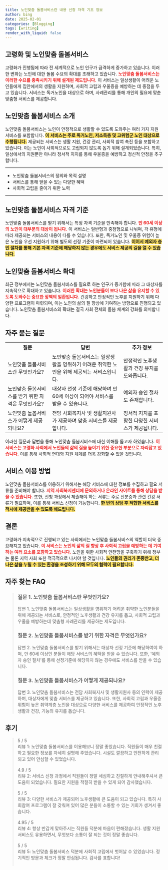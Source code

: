 ```yaml
---
title: 노인맞춤 돌봄서비스란 내용 신청 자격 기초 정보
author: bing
date: 2025-02-01
categories: [Blogging]
tags: [writing]
render_with_liquid: false
---
```



<h2 id='고령화_및_노인맞춤_돌봄서비스'>고령화 및 노인맞춤 돌봄서비스</h2>

<p>고령화가 진행됨에 따라 전 세계적으로 노인 인구가 급격하게 증가하고 있습니다. 이러한 변화는 노인에 대한 돌봄 수요의 확대를 초래하고 있습니다. <b><span style="color: #ee2323;">노인맞춤 돌봄서비스는 이러한 수요를 충족시키기 위해 설계된 제도입니다.</span></b> 이 서비스는 일상생활이 어려운 노인들에게 집안에서의 생활을 지원하며, 사회적 고립과 우울증을 예방하는 데 중점을 두고 있습니다. 서비스는 독거노인을 대상으로 하며, 사례관리를 통해 개인의 필요에 맞춘 맞춤형 서비스를 제공합니다.</p>

<h2 id='노인맞춤_돌봄서비스_소개'>노인맞춤 돌봄서비스 소개</h2>

<p>노인맞춤 돌봄서비스는 노인이 안정적으로 생활할 수 있도록 도와주는 여러 가지 지원 서비스를 포함합니다. <b><span style="background-color: #ffe066;">이 서비스는 주로 독거노인, 저소득층 및 고위험군 노인 대상으로 수행됩니다.</span></b> 제공되는 서비스는 생활 지원, 건강 관리, 사회적 참여 촉진 등을 포함하고 있습니다. 이는 노인이 사회적으로도 고립되지 않도록 돕기 위해 설계되었습니다. 특히, 일상에서의 지원뿐만 아니라 정서적 지지를 통해 우울증을 예방하고 정신적 안정을 추구합니다.</p>

<hr />

<ul>
    <li>노인맞춤 돌봄서비스의 정의와 목적 설명</li>
    <li>서비스를 통해 얻을 수 있는 다양한 혜택</li>
    <li>사회적 고립을 줄이기 위한 노력</li>
</ul>

<hr />

<h2 id='노인맞춤_돌봄서비스_자격_기준'>노인맞춤 돌봄서비스 자격 기준</h2>

<p>노인맞춤 돌봄서비스를 받기 위해서는 특정 자격 기준을 만족해야 합니다. <b><span style="color: #ee2323;">만 60세 이상의 노인이 대부분의 대상이 됩니다.</span></b> 이 서비스는 일반형과 중점형으로 나뉘며, 각 유형에 따라 제공되는 서비스의 내용이 다를 수 있습니다. 또한, 독거노인 및 우울증 위험이 높은 노인을 우선 지원하기 위해 별도의 선정 기준이 마련되어 있습니다. <b><span style="background-color: #ffe066;">이어서 예외자 승인 절차를 통해 기본 자격 기준에 해당하지 않는 경우에도 서비스 제공의 길을 열 수 있습니다.</span></b></p>

<h2 id='노인맞춤_돌봄서비스_확대'>노인맞춤 돌봄서비스 확대</h2>

<p>최근 정부에서는 노인맞춤 돌봄서비스를 필요로 하는 인구가 증가함에 따라 그 대상자를 지속적으로 확대하고 있습니다. <b><span style="color: #ee2323;">이러한 확대는 노인분들이 보다 나은 삶을 유지할 수 있도록 도와주는 중요한 정책의 일환입니다.</span></b> 건강하고 안정적인 노후를 지원하기 위해 다양한 프로그램이 마련되며, 이는 노인의 삶의 질 향상에 기여하는 방향으로 진행되고 있습니다. 노인맞춤 돌봄서비스의 확대는 결국 사회 전체의 돌봄 체계의 강화를 의미합니다.</p>

<h2 id='자주_묻는_질문'>자주 묻는 질문</h2>

<table>
    <tr>
        <td style="text-align: center; height: 17px;"><b>질문</b></td>
        <td style="text-align: center; height: 17px;"><b>답변</b></td>
        <td style="text-align: center; height: 17px;"><b>추가 정보</b></td>
    </tr>
    <tr>
        <td>노인맞춤 돌봄서비스란 무엇인가요?</td>
        <td>노인맞춤 돌봄서비스는 일상생활을 영위하기 어려운 취약한 노인을 위해 제공되는 서비스입니다.</td>
        <td>안정적인 노후생활과 건강 유지를 도와줍니다.</td>
    </tr>
    <tr>
        <td>노인맞춤 돌봄서비스를 받기 위한 자격은 무엇인가요?</td>
        <td>대상자 선정 기준에 해당하며 만 60세 이상이 되어야 서비스를 받을 수 있습니다.</td>
        <td>예외자 승인 절차도 존재합니다.</td>
    </tr>
    <tr>
        <td>노인맞춤 돌봄서비스가 어떻게 제공되나요?</td>
        <td>전담 사회복지사 및 생활지원사가 제공하며 맞춤 서비스를 제공합니다.</td>
        <td>정서적 지지를 포함한 다양한 서비스가 제공됩니다.</td>
    </tr>
</table>

<p>이러한 질문과 답변을 통해 노인맞춤 돌봄서비스에 대한 이해를 돕고자 하였습니다. <b><span style="color: #ee2323;">이 서비스는 고령화 사회에서 노인들의 삶의 질을 높이기 위한 중요한 부분으로 자리잡고 있습니다.</span></b> 이를 통해 사회적 연대와 지원 체계를 더욱 강화할 수 있을 것입니다.</p>

<h2 id='서비스_이용방법'>서비스 이용 방법</h2>

<p>노인맞춤 돌봄서비스를 이용하기 위해서는 해당 서비스에 대한 정보를 수집하고 필요 서류를 준비해야 합니다. <b><span style="color: #ee2323;">지역 사회복지센터에 문의하거나 온라인 사이트를 통해 상담을 받을 수 있습니다.</span></b> 또한, 신청 과정에서 제출해야 하는 서류는 주로 신분증과 관련 건강 서류가 필요하며, 이를 통해 서비스 신청이 가능합니다. <b><span style="background-color: #ffe066;"> 한 번의 상담 후 적합한 서비스를 적시에 제공받을 수 있도록 해드립니다.</span></b></p>

<h2 id='결론'>결론</h2>

<p>고령화가 지속적으로 진행되고 있는 사회에서는 노인맞춤 돌봄서비스의 역할이 더욱 중요해지고 있습니다. <b><span style="color: #ee2323;">이 서비스는 노인의 삶의 질 향상 후 사회적 고립을 예방하는 데 기여하는 여러 요소를 포함하고 있습니다.</span></b> 노인을 위한 사회적 안전망을 구축하기 위해 정부는 물론 지역 사회 또한 적극적으로 나서야 할 것입니다. <b><span style="background-color: #ffe066;">노인들의 권리가 존중받고, 더 나은 삶을 누릴 수 있는 환경을 조성하기 위해 모두의 협력이 필요합니다.</span></b></p>


<h2 id='자주_찾는_FAQ'>자주 찾는 FAQ</h2>
<div itemscope="" itemtype="https://schema.org/FAQPage"> 
<blockquote> 
<div itemscope="" itemprop="mainEntity" itemtype="https://schema.org/Question"> 
<h3 itemprop="name">질문 1. 노인맞춤 돌봄서비스란 무엇인가요?</h3> 
<div itemscope="" itemprop="acceptedAnswer" itemtype="https://schema.org/Answer"> 
<span itemprop="text"> 
<p>답변 1. 노인맞춤 돌봄서비스는 일상생활을 영위하기 어려운 취약한 노인분들을 위해 제공되는 서비스로, 안정적인 노후생활과 건강 유지를 돕고, 사회적 고립과 우울을 예방하는데 맞춤형 사례관리를 제공하는 제도입니다.</p> 
</span> 
</div> 
</div> 

<div itemscope="" itemprop="mainEntity" itemtype="https://schema.org/Question"> 
<h3 itemprop="name">질문 2. 노인맞춤 돌봄서비스를 받기 위한 자격은 무엇인가요?</h3> 
<div itemscope="" itemprop="acceptedAnswer" itemtype="https://schema.org/Answer"> 
<span itemprop="text"> 
<p>답변 2. 노인맞춤 돌봄서비스를 받기 위해서는 대상자 선정 기준에 해당하여야 하며, 만 60세 이상인 분들이 해당 서비스의 혜택을 받을 수 있습니다. 또한, '예외자 승인 절차'를 통해 선정기준에 해당하지 않는 경우에도 서비스를 받을 수 있습니다.</p> 
</span> 
</div> 
</div> 

<div itemscope="" itemprop="mainEntity" itemtype="https://schema.org/Question"> 
<h3 itemprop="name">질문 3. 노인맞춤 돌봄서비스가 어떻게 제공되나요?</h3> 
<div itemscope="" itemprop="acceptedAnswer" itemtype="https://schema.org/Answer"> 
<span itemprop="text"> 
<p>답변 3. 노인맞춤 돌봄서비스는 전담 사회복지사 및 생활지원사 등의 인력이 제공하며, 대상자에게 맞춤 서비스를 제공하고 있습니다. 또한, 사회적 고립과 우울증 위험이 높은 취약계층 노인을 대상으로 다양한 서비스를 제공하여 안정적인 노후생활과 건강, 기능의 유지를 돕습니다.</p> 
</span> 
</div> 
</div> 

</blockquote> 
</div>
<h2 id='후기'>후기</h2>
<div itemscope itemtype="https://schema.org/Product">
  <blockquote>
  <div itemprop="review" itemscope itemtype="https://schema.org/Review">
      <div itemprop="reviewRating" itemscope itemtype="https://schema.org/Rating"> <span itemprop="ratingValue">5</span> / <span itemprop="bestRating">5</span> </div>
      <span itemprop="reviewBody">리뷰 1: 노인맞춤 돌봄서비스를 이용해보니 정말 좋았습니다. 직원들이 매우 친절하고 필요한 정보를 자세히 설명해 주었습니다. 시설도 깔끔하고 안전하게 관리되고 있어 안심할 수 있었습니다.</span>
  </div>
  <br>
  <div itemprop="review" itemscope itemtype="https://schema.org/Review">
      <div itemprop="reviewRating" itemscope itemtype="https://schema.org/Rating"> <span itemprop="ratingValue">4.9</span> / <span itemprop="bestRating">5</span> </div>
      <span itemprop="reviewBody">리뷰 2: 서비스 신청 과정에서 직원들이 정말 세심하고 친절하게 안내해주셔서 큰 도움이 되었습니다. 필요한 지원을 적절히 받을 수 있게 되어 감사했습니다.</span>
  </div>
  <br>
  <div itemprop="review" itemscope itemtype="https://schema.org/Review">
      <div itemprop="reviewRating" itemscope itemtype="https://schema.org/Rating"> <span itemprop="ratingValue">5</span> / <span itemprop="bestRating">5</span> </div>
      <span itemprop="reviewBody">리뷰 3: 다양한 서비스가 제공되어 노후생활에 큰 도움이 되고 있습니다. 특히 사회참여 프로그램이 잘 갖춰져 있어 많은 분들이 소통할 수 있는 기회가 생겨서 좋습니다.</span>
  </div>
  <br>
  <div itemprop="review" itemscope itemtype="https://schema.org/Review">
      <div itemprop="reviewRating" itemscope itemtype="https://schema.org/Rating"> <span itemprop="ratingValue">4.95</span> / <span itemprop="bestRating">5</span> </div>
      <span itemprop="reviewBody">리뷰 4: 항상 반갑게 맞아주시는 직원들 덕분에 마음이 편해졌습니다. 생활 지원 서비스도 유용하면서, 무엇보다 소통이 잘 되는 것이 정말 좋습니다.</span>
  </div>
  <br>
  <div itemprop="review" itemscope itemtype="https://schema.org/Review">
      <div itemprop="reviewRating" itemscope itemtype="https://schema.org/Rating"> <span itemprop="ratingValue">5</span> / <span itemprop="bestRating">5</span> </div>
      <span itemprop="reviewBody">리뷰 5: 노인맞춤 돌봄서비스 덕분에 사회적 고립에서 벗어날 수 있었습니다. 정기적인 방문과 체크가 정말 안심됩니다. 감사를 표합니다!</span>
  </div>
  <br>
  </blockquote>
</div>
